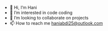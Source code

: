 - 👋 Hi, I’m Hani
- 👀 I’m interested in code coding 
- 💞️ I’m looking to collaborate on projects
- 📫 How to reach me haniabdi25@outlook.com

<!---
Hani255/Hani255 is a ✨ special ✨ repository because its `README.md` (this file) appears on your GitHub profile.
You can click the Preview link to take a look at your changes.
--->
